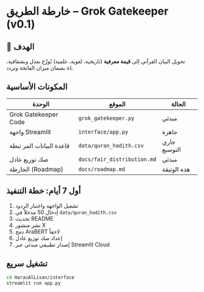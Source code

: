 # خارطة الطريق – Grok Gatekeeper (v0.1)

## 🧱 الهدف
تحويل البيان القرآني إلى **قيمة معرفية** (تاريخية، لغوية، علمية) تُوزّع بعدل وبشفافية، بضمان ميزان الفاتحة وتردد `a1`.

## المكونات الأساسية

| الوحدة                  | الموقع                        | الحالة     |
|--------------------------|-------------------------------|-------------|
| Grok Gatekeeper Code     | `grok_gatekeeper.py`          | مبدئي       |
| واجهة Streamlit          | `interface/app.py`            | جاهزة       |
| قاعدة البيانات المر تبطة | `data/quran_hadith.csv`       | جاري التوسيع|
| صك توزيع عادل            | `docs/fair_distribution.md`   | مبدئي       |
| الخارطة (Roadmap)        | `docs/roadmap.md`             | هذه الوثيقة|

## أول 7 أيام: خطة التنفيذ

1. تشغيل الواجهة واختبار الردود  
2. إدخال 50 مدخلاً في `data/quran_hadith.csv`  
3. تحديث README  
4. نشر منشور X  
5. دمج AraBERT لاحقاً  
6. إعداد صك توزيع عادل  
7. إصدار تطبيقي مبدئي عبر Streamlit Cloud  

## تشغيل سريع
```bash
cd HarasAlLisan/interface
streamlit run app.py